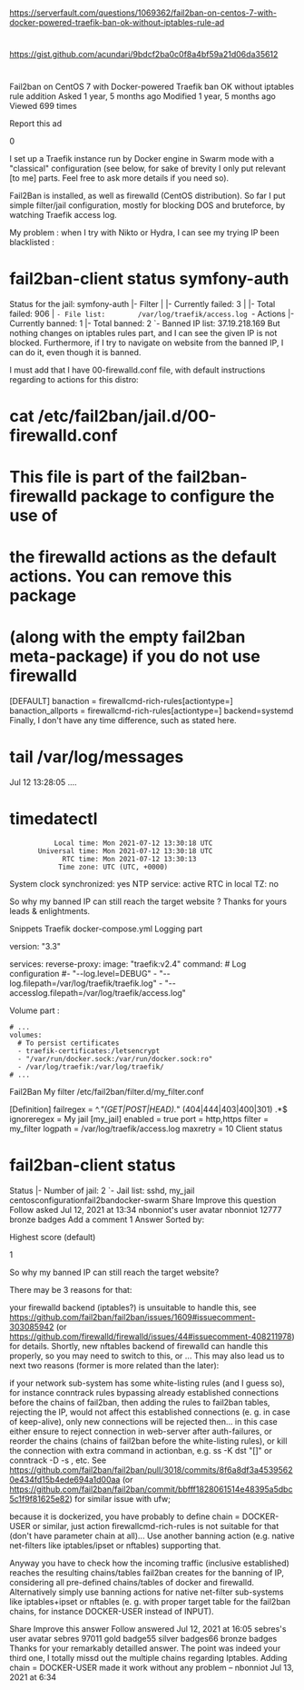 
#
##
https://serverfault.com/questions/1069362/fail2ban-on-centos-7-with-docker-powered-traefik-ban-ok-without-iptables-rule-ad
#
https://gist.github.com/acundari/9bdcf2ba0c0f8a4bf59a21d06da35612
##
#

Fail2ban on CentOS 7 with Docker-powered Traefik ban OK without iptables rule addition
Asked 1 year, 5 months ago
Modified 1 year, 5 months ago
Viewed 699 times

Report this ad

0


I set up a Traefik instance run by Docker engine in Swarm mode with a "classical" configuration (see below, for sake of brevity I only put relevant [to me] parts. Feel free to ask more details if you need so).

Fail2Ban is installed, as well as firewalld (CentOS distribution). So far I put simple filter/jail configuration, mostly for blocking DOS and bruteforce, by watching Traefik access log.

My problem : when I try with Nikto or Hydra, I can see my trying IP been blacklisted :

# fail2ban-client status symfony-auth
Status for the jail: symfony-auth
|- Filter
|  |- Currently failed: 3
|  |- Total failed:     906
|  `- File list:        /var/log/traefik/access.log
`- Actions
   |- Currently banned: 1
   |- Total banned:     2
   `- Banned IP list:   37.19.218.169
But nothing changes on iptables rules part, and I can see the given IP is not blocked. Furthermore, if I try to navigate on website from the banned IP, I can do it, even though it is banned.

I must add that I have 00-firewalld.conf file, with default instructions regarding to actions for this distro:

# cat /etc/fail2ban/jail.d/00-firewalld.conf
# This file is part of the fail2ban-firewalld package to configure the use of
# the firewalld actions as the default actions.  You can remove this package
# (along with the empty fail2ban meta-package) if you do not use firewalld
[DEFAULT]
banaction = firewallcmd-rich-rules[actiontype=<multiport>]
banaction_allports = firewallcmd-rich-rules[actiontype=<allports>]
backend=systemd
Finally, I don't have any time difference, such as stated here.

# tail /var/log/messages
Jul 12 13:28:05 ....
# timedatectl
               Local time: Mon 2021-07-12 13:30:18 UTC
           Universal time: Mon 2021-07-12 13:30:18 UTC
                 RTC time: Mon 2021-07-12 13:30:13
                Time zone: UTC (UTC, +0000)
System clock synchronized: yes
              NTP service: active
          RTC in local TZ: no


So why my banned IP can still reach the target website ? Thanks for yours leads & enlightments.

Snippets
Traefik docker-compose.yml
Logging part

version: "3.3"

services:
  reverse-proxy:
    image: "traefik:v2.4"
    command:
      # Log configuration
      #- "--log.level=DEBUG"
      - "--log.filepath=/var/log/traefik/traefik.log"
      - "--accesslog.filepath=/var/log/traefik/access.log"
     
Volume part :

    # ...
    volumes:
      # To persist certificates
      - traefik-certificates:/letsencrypt
      - "/var/run/docker.sock:/var/run/docker.sock:ro"
      - /var/log/traefik:/var/log/traefik/
    # ...
Fail2Ban
My filter
/etc/fail2ban/filter.d/my_filter.conf

[Definition]
failregex = ^<HOST>.*"(GET|POST|HEAD).*" (404|444|403|400|301) .*$
ignoreregex =
My jail
[my_jail]
 enabled  = true
 port     = http,https
 filter   = my_filter
 logpath  = /var/log/traefik/access.log
 maxretry = 10
Client status
# fail2ban-client status
Status
|- Number of jail:      2
`- Jail list:   sshd, my_jail
centosconfigurationfail2bandocker-swarm
Share
Improve this question
Follow
asked Jul 12, 2021 at 13:34
nbonniot's user avatar
nbonniot
12777 bronze badges
Add a comment
1 Answer
Sorted by:

Highest score (default)

1


So why my banned IP can still reach the target website?

There may be 3 reasons for that:

your firewalld backend (iptables?) is unsuitable to handle this, see https://github.com/fail2ban/fail2ban/issues/1609#issuecomment-303085942 (or https://github.com/firewalld/firewalld/issues/44#issuecomment-408211978) for details. Shortly, new nftables backend of firewalld can handle this properly, so you may need to switch to this, or ...
This may also lead us to next two reasons (former is more related than the later):

if your network sub-system has some white-listing rules (and I guess so), for instance conntrack rules bypassing already established connections before the chains of fail2ban, then adding the rules to fail2ban tables, rejecting the IP, would not affect this established connections (e. g. in case of keep-alive), only new connections will be rejected then... in this case either ensure to reject connection in web-server after auth-failures, or reorder the chains (chains of fail2ban before the white-listing rules), or kill the connection with extra command in actionban, e.g. ss -K dst "[<ip>]" or conntrack -D -s <ip>, etc. See https://github.com/fail2ban/fail2ban/pull/3018/commits/8f6a8df3a45395620e434fd15b4ede694a1d00aa (or https://github.com/fail2ban/fail2ban/commit/bbfff1828061514e48395a5dbc5c1f9f81625e82) for similar issue with ufw;

because it is dockerized, you have probably to define chain = DOCKER-USER or similar, just action firewallcmd-rich-rules is not suitable for that (don't have parameter chain at all)... Use another banning action (e.g. native net-filters like iptables/ipset or nftables) supporting that.

Anyway you have to check how the incoming traffic (inclusive established) reaches the resulting chains/tables fail2ban creates for the banning of IP, considering all pre-defined chains/tables of docker and firewalld.
Alternatively simply use banning actions for native net-filter sub-systems like iptables+ipset or nftables (e. g. with proper target table for the fail2ban chains, for instance DOCKER-USER instead of INPUT).

Share
Improve this answer
Follow
answered Jul 12, 2021 at 16:05
sebres's user avatar
sebres
97011 gold badge55 silver badges66 bronze badges
Thanks for your remarkably detailled answer. The point was indeed your third one, I totally missd out the multiple chains regarding Iptables. Adding chain = DOCKER-USER made it work without any problem – 
nbonniot
 Jul 13, 2021 at 6:34
